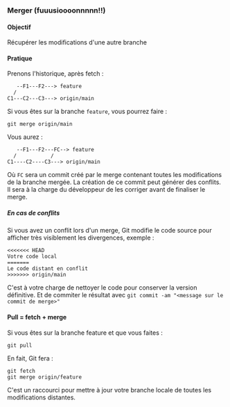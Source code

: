 ### Merger (fuuusioooonnnnn!!)

#### Objectif

Récupérer les modifications d'une autre branche

#### Pratique

Prenons l'historique, après fetch :

```
   --F1---F2---> feature
  /
C1---C2---C3---> origin/main
```

Si vous êtes sur la branche `feature`, vous pourrez faire :

```
git merge origin/main
```

Vous aurez :

```
   --F1---F2---FC--> feature
  /           /
C1----C2----C3---> origin/main
```

Où `FC` sera un commit créé par le merge contenant toutes les modifications de la branche mergée. 
La création de ce commit peut générer des conflits. Il sera à la charge du développeur de les corriger avant de finaliser le merge.

##### En cas de conflits

Si vous avez un conflit lors d'un merge, Git modifie le code source pour afficher très visiblement les divergences, exemple :

```
<<<<<<< HEAD
Votre code local
=======
Le code distant en conflit
>>>>>>> origin/main
```

C'est à votre charge de nettoyer le code pour conserver la version définitive. Et de commiter le résultat 
avec `git commit -am "<message sur le commit de merge>"`

#### Pull = fetch + merge

Si vous êtes sur la branche feature et que vous faites :

```
git pull
```

En fait, Git fera :

```
git fetch
git merge origin/feature
```

C'est un raccourci pour mettre à jour votre branche locale de toutes les modifications distantes.
